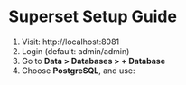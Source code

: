 # Superset Setup Guide

1. Visit: http://localhost:8081
2. Login (default: admin/admin)
3. Go to **Data > Databases > + Database**
4. Choose **PostgreSQL**, and use:
